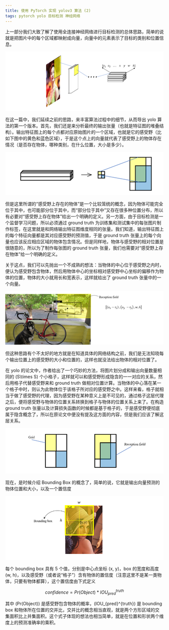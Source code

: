 ```yaml
---
title: 使用 PyTorch 实现 yolov3 算法 (2)
tags: pytorch yolo 目标检测 神经网络
---
```


上一部分我们大致了解了使用全连接神经网络进行目标检测的总体思路，简单的说就是把图片中的每个区域都映射成向量，向量中的元素表示了目标的类别和位置信息。

![](conv_net.png)

在这一篇中，我们延续之前的思路，来丰富算法过程中的细节，从而导出 yolo 算法的第一个版本。首先，我们还是来分析最终的输出张量（也就是特征图的堆叠结构）。输出特征图上的每个点都对应原始图片的一个区域，也就是它的感受野（比如下图中的黄色和蓝色区域），于是这个点上的向量就代表了感受野上的物体存在情况（是否存在物体，哪种类别，在什么位置，大小是多少）。

![](receptive_field.png)

但是这里所谓的“感受野上存在的物体”是一个比较笼统的概念，因为物体可能完全位于其中，也可能部分位于其中，而“部分位于其中”又存在很多种位置分布，所以有必要对“感受野上存在物体”给出一个明确的定义。另一方面，由于目标检测是一个监督学习问题，所以必须通过 ground truth 为训练集和测试集中的每张图片制作标签，在这里就是和网络输出特征图维度相同的张量。我们知道，输出特征图上的每个特征向量都是其对应感受野的预测值，于是 ground truth 张量上的每个向量也应该反应相应区域的物体包含情况。但是同样地，物体与感受野的相对位置是很随意的，所以为了制作每张图的 ground truth 张量，我们也需要对“感受野上存在物体”给一个明确的定义。

关于这点，我们可以先抛出一个不成熟的想法：当物体的中心位于感受野之内时，便认为感受野包含物体，然后用物体中心的坐标相对感受野中心坐标的偏移作为物体的位置，物体的大小就用长和宽表示，这样就给出了 ground truth 张量中的一个向量。

![](receptive_field_and_object.png)

但这种思路有个不太好的地方就是在知道具体的网络结构之前，我们是无法知晓每个输出位置上的感受野的大小和位置的，这样也就没法给出物体的相对位置了。

在 yolo 的论文中，作者给出了一个巧妙的方法，将图片划分成和输出向量数量相同的 \(S\times S\) 个小格子，这样就可以和感受野形成隐含的一一对应的关系，然后用格子代替感受野来和 ground truth 做相对位置计算。当物体的中心落在某一个格子中时，则认为此物体位于该格子所对应的感受野之中。这样来看，格子就相当于做了感受野的代理，因为感受野在某种意义上是不可见的，通过格子这层代理之后，便将感受野与物体的位置关系转换到格子与物体的位置关系上来了。在构造 ground truth 张量以及计算损失函数的时候都是基于格子的，于是感受野便彻底属于隐含概念了，所以在原论文中便没有提及这方面的内容，但是我们应该了解这层关系。

![](grids.png)

现在，是时候介绍 Bounding Box 的概念了，简单的说，它就是输出向量预测的物体位置和大小，以及一个置信度

![](bbox.png)

每个 bounding box 具有 5 个值，分别是中心点坐标 \(x, y\)，box 的宽度和高度 \(w, h\)，以及感受野（或者说“格子”）含有物体的置信度（注意这里不是某一类物体，只要有物体都算），这个置信度由下式定义

$$
confidence = Pr(Object) * IOU^{truth}_{pred}
$$

其中 \(Pr(Object)\) 是感受野包含物体的概率，\(IOU_{pred}^{truth}\) 是 bounding box 和物体所在位置的交并比，交并比的概念相当直观，就是两个方形区域的交集面积比上并集面积。这个式子体现的想法也相当简单，就是在位置和形状两个维度上的预测准确率的乘积。



